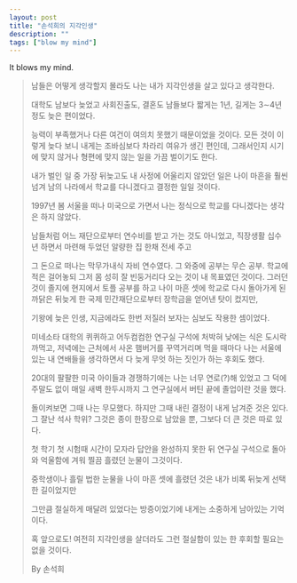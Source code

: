 ```yaml
---
layout: post
title: "손석희의 지각인생"
description: ""
tags: ["blow my mind"]
---
```


It blows my mind.

> 남들은 어떻게 생각할지 몰라도 
> 나는 내가 지각인생을 살고 있다고 생각한다.
> 
> 대학도 남보다 늦었고 사회진출도, 결혼도 남들보다 
> 짧게는 1년, 길게는 3∼4년 정도 늦은 편이었다. 
> 
> 능력이 부족했거나 다른 여건이 여의치 못했기 때문이었을 것이다.
> 모든 것이 이렇게 늦다 보니 내게는 조바심보다 
> 차라리 여유가 생긴 편인데,
> 그래서인지 시기에 맞지 않거나 
> 형편에 맞지 않는 일을 가끔 벌이기도 한다.
> 
> 내가 벌인 일 중 가장 뒤늦고도 내 사정에 어울리지 않았던 일은 
> 나이 마흔을 훨씬 넘겨 남의 나라에서 
> 학교를 다니겠다고 결정한 일일 것이다.
> 
> 1997년 봄 서울을 떠나 미국으로 가면서 나는 
> 정식으로 학교를 다니겠다는 생각은 하지 않았다.
> 
> 남들처럼 어느 재단으로부터 연수비를 받고 가는 것도 아니었고, 
> 직장생활 십수년 하면서 마련해 두었던 알량한 집 한채 전세 주고 
> 
> 그 돈으로 떠나는 막무가내식 자비 연수였다. 
> 그 와중에 공부는 무슨 공부. 학교에 적은 걸어놓되 
> 그저 몸 성히 잘 빈둥거리다 오는 것이 내 목표였던 것이다. 
> 그러던 것이 졸지에 현지에서 토플 공부를 하고 나이 마흔 셋에
> 학교로 다시 돌아가게 된 까닭은 뒤늦게 한 국제 민간재단으로부터 
> 장학금을 얻어낸 탓이 컸지만, 
> 
> 기왕에 늦은 인생, 
> 지금에라도 한번 저질러 보자는 심보도 작용한 셈이었다.
> 
> 미네소타 대학의 퀴퀴하고 어두컴컴한 연구실 구석에 처박혀 
> 낮에는 식은 도시락 까먹고, 저녁에는 근처에서 사온 햄버거를 
> 꾸역거리며 먹을 때마다 나는 서울에 있는 내 연배들을 생각하면서 
> 다 늦게 무엇 하는 짓인가 하는 후회도 했다. 
> 
> 20대의 팔팔한 미국 아이들과 경쟁하기에는 
> 나는 너무 연로(?)해 있었고 
> 그 덕에 주말도 없이 매일 새벽 한두시까지 그 연구실에서 버틴 끝에 
> 졸업이란 것을 했다.
> 
> 돌이켜보면 그때 나는 무모했다. 
> 하지만 그때 내린 결정이 내게 남겨준 것은 있다. 
> 그 잘난 석사 학위? 그것은 종이 한장으로 남았을 뿐, 
> 그보다 더 큰 것은 따로 있다. 
> 
> 첫 학기 첫 시험때 시간이 모자라 답안을 완성하지 못한 뒤 
> 연구실 구석으로 돌아와 억울함에 겨워 찔끔 흘렸던 눈물이 그것이다. 
> 
> 중학생이나 흘릴 법한 눈물을 나이 마흔 셋에 흘렸던 것은 
> 내가 비록 뒤늦게 선택한 길이었지만 
> 
> 그만큼 절실하게 매달려 있었다는 방증이었기에 
> 내게는 소중하게 남아있는 기억이다.
> 
> 혹 앞으로도! 여전히 지각인생을 살더라도 
> 그런 절실함이 있는 한 후회할 필요는 없을 것이다. 
> 
> By 손석희
